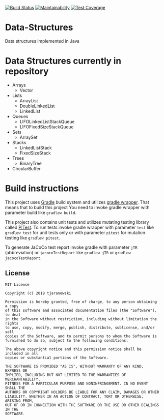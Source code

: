 [![Build Status](https://travis-ci.org/tjaranowski/Data-Structures.svg?branch=master)](https://travis-ci.org/tjaranowski/Data-Structures)
[![Maintainability](https://api.codeclimate.com/v1/badges/73900118e3755e712416/maintainability)](https://codeclimate.com/github/tjaranowski/Data-Structures/maintainability)
[![Test Coverage](https://api.codeclimate.com/v1/badges/73900118e3755e712416/test_coverage)](https://codeclimate.com/github/tjaranowski/Data-Structures/test_coverage)

# Data-Structures
Data structures implemented in Java

# Data Structures currently in repository

- Arrays
  - Vector
- Lists
  - ArrayList
  - DoubleLinkedList
  - LinkedList
- Queues
  - LIFOLinkedListStackQueue
  - LIFOFixedSizeStackQueue
- Sets
  - ArraySet
- Stacks
  - LinkedListStack
  - FixedSizeStack
- Trees
  - BinaryTree
- CircularBuffer

# Build instructions
This project uses [Gradle](https://gradle.org/) build system and utilizes [gradle wrapper](https://docs.gradle.org/current/userguide/gradle_wrapper.html). That means that to build this project You need to invoke gradle wrapper with parameter build like `gradlew build`.

This project also contains unit tests and utilizes mutating testing library called [PITest](http://pitest.org/). To run tests invoke gradle wrapper with parameter `test` like `gradlew test` for unit tests only or with parameter `pitest` for mutation testing like `gradlew pitest`.

To generate JaCoCo test report invoke gradle with parameter `jTR` (abbreviation) or `jacocoTestReport` like `gradlew jTR` or `gradlew jacocoTestReport`.

License
-------

    MIT License

    Copyright (c) 2018 tjaranowski

    Permission is hereby granted, free of charge, to any person obtaining a copy
    of this software and associated documentation files (the "Software"), to deal
    in the Software without restriction, including without limitation the rights
    to use, copy, modify, merge, publish, distribute, sublicense, and/or sell
    copies of the Software, and to permit persons to whom the Software is
    furnished to do so, subject to the following conditions:

    The above copyright notice and this permission notice shall be included in all
    copies or substantial portions of the Software.

    THE SOFTWARE IS PROVIDED "AS IS", WITHOUT WARRANTY OF ANY KIND, EXPRESS OR
    IMPLIED, INCLUDING BUT NOT LIMITED TO THE WARRANTIES OF MERCHANTABILITY,
    FITNESS FOR A PARTICULAR PURPOSE AND NONINFRINGEMENT. IN NO EVENT SHALL THE
    AUTHORS OR COPYRIGHT HOLDERS BE LIABLE FOR ANY CLAIM, DAMAGES OR OTHER
    LIABILITY, WHETHER IN AN ACTION OF CONTRACT, TORT OR OTHERWISE, ARISING FROM,
    OUT OF OR IN CONNECTION WITH THE SOFTWARE OR THE USE OR OTHER DEALINGS IN THE
    SOFTWARE.

